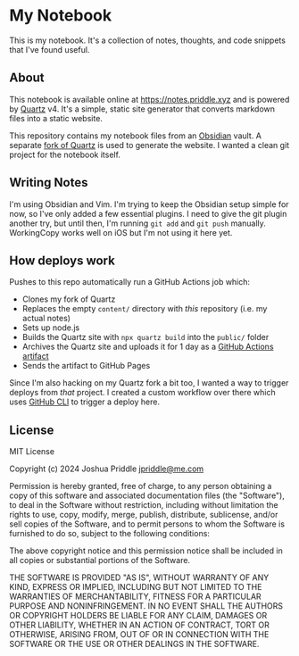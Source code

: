 # My Notebook

This is my notebook. It's a collection of notes, thoughts, and code snippets
that I've found useful.

## About

This notebook is available online at <https://notes.priddle.xyz> and is
powered by [Quartz][quartz] v4. It's a simple, static site generator that
converts markdown files into a static website.

This repository contains my notebook files from an [Obsidian][obsidian] vault.
A separate [fork of Quartz][my fork] is used to generate the website. I wanted
a clean git project for the notebook itself.

[obsidian]: https://obsidian.md
[quartz]: https://quartz.jzhao.xyz
[my fork]: https://github.com/itspriddle/quartz

## Writing Notes

I'm using Obsidian and Vim. I'm trying to keep the Obsidian setup simple for
now, so I've only added a few essential plugins. I need to give the git plugin
another try, but until then, I'm running `git add` and `git push` manually.
WorkingCopy works well on iOS but I'm not using it here yet.

## How deploys work

Pushes to this repo automatically run a GitHub Actions job which:

- Clones my fork of Quartz
- Replaces the empty `content/` directory with _this_ repository (i.e. my
  actual notes)
- Sets up node.js
- Builds the Quartz site with `npx quartz build` into the `public/` folder
- Archives the Quartz site and uploads it for 1 day as a [GitHub Actions
  artifact][github actions artifact]
- Sends the artifact to GitHub Pages

Since I'm also hacking on my Quartz fork a bit too, I wanted a way to trigger
deploys from _that_ project. I created a custom workflow over there which uses
[GitHub CLI][github cli] to trigger a deploy here.

[github cli]: https://cli.github.com
[github actions artifact]: https://docs.github.com/en/actions/using-workflows/storing-workflow-data-as-artifacts

## License

MIT License

Copyright (c) 2024 Joshua Priddle <jpriddle@me.com>

Permission is hereby granted, free of charge, to any person obtaining a copy
of this software and associated documentation files (the "Software"), to deal
in the Software without restriction, including without limitation the rights
to use, copy, modify, merge, publish, distribute, sublicense, and/or sell
copies of the Software, and to permit persons to whom the Software is
furnished to do so, subject to the following conditions:

The above copyright notice and this permission notice shall be included in all
copies or substantial portions of the Software.

THE SOFTWARE IS PROVIDED "AS IS", WITHOUT WARRANTY OF ANY KIND, EXPRESS OR
IMPLIED, INCLUDING BUT NOT LIMITED TO THE WARRANTIES OF MERCHANTABILITY,
FITNESS FOR A PARTICULAR PURPOSE AND NONINFRINGEMENT. IN NO EVENT SHALL THE
AUTHORS OR COPYRIGHT HOLDERS BE LIABLE FOR ANY CLAIM, DAMAGES OR OTHER
LIABILITY, WHETHER IN AN ACTION OF CONTRACT, TORT OR OTHERWISE, ARISING FROM,
OUT OF OR IN CONNECTION WITH THE SOFTWARE OR THE USE OR OTHER DEALINGS IN THE
SOFTWARE.
